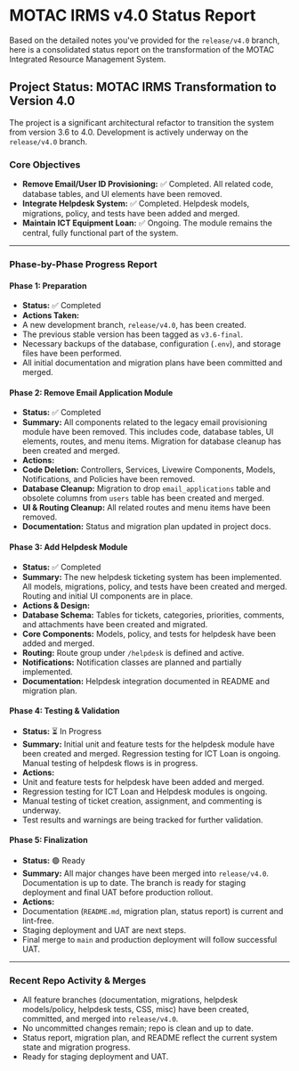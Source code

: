 # MOTAC IRMS v4.0 Status Report

Based on the detailed notes you've provided for the `release/v4.0` branch, here is a consolidated status report on the transformation of the MOTAC Integrated Resource Management System.

## Project Status: MOTAC IRMS Transformation to Version 4.0

The project is a significant architectural refactor to transition the system from version 3.6 to 4.0. Development is actively underway on the `release/v4.0` branch.

### Core Objectives

* **Remove Email/User ID Provisioning:** ✅ Completed. All related code, database tables, and UI elements have been removed.
* **Integrate Helpdesk System:** ✅ Completed. Helpdesk models, migrations, policy, and tests have been added and merged.
* **Maintain ICT Equipment Loan:** ✅ Ongoing. The module remains the central, fully functional part of the system.

---

### Phase-by-Phase Progress Report

#### Phase 1: Preparation

* **Status:** ✅ Completed
* **Actions Taken:**
* A new development branch, `release/v4.0`, has been created.
* The previous stable version has been tagged as `v3.6-final`.
* Necessary backups of the database, configuration (`.env`), and storage files have been performed.
* All initial documentation and migration plans have been committed and merged.

#### Phase 2: Remove Email Application Module

* **Status:** ✅ Completed
* **Summary:** All components related to the legacy email provisioning module have been removed. This includes code, database tables, UI elements, routes, and menu items. Migration for database cleanup has been created and merged.
* **Actions:**
* **Code Deletion:** Controllers, Services, Livewire Components, Models, Notifications, and Policies have been removed.
* **Database Cleanup:** Migration to drop `email_applications` table and obsolete columns from `users` table has been created and merged.
* **UI & Routing Cleanup:** All related routes and menu items have been removed.
* **Documentation:** Status and migration plan updated in project docs.

#### Phase 3: Add Helpdesk Module

* **Status:** ✅ Completed
* **Summary:** The new helpdesk ticketing system has been implemented. All models, migrations, policy, and tests have been created and merged. Routing and initial UI components are in place.
* **Actions & Design:**
* **Database Schema:** Tables for tickets, categories, priorities, comments, and attachments have been created and migrated.
* **Core Components:** Models, policy, and tests for helpdesk have been added and merged.
* **Routing:** Route group under `/helpdesk` is defined and active.
* **Notifications:** Notification classes are planned and partially implemented.
* **Documentation:** Helpdesk integration documented in README and migration plan.

#### Phase 4: Testing & Validation

* **Status:** ⏳ In Progress
* **Summary:** Initial unit and feature tests for the helpdesk module have been created and merged. Regression testing for ICT Loan is ongoing. Manual testing of helpdesk flows is in progress.
* **Actions:**
* Unit and feature tests for helpdesk have been added and merged.
* Regression testing for ICT Loan and Helpdesk modules is ongoing.
* Manual testing of ticket creation, assignment, and commenting is underway.
* Test results and warnings are being tracked for further validation.

#### Phase 5: Finalization

* **Status:** 🟢 Ready
* **Summary:** All major changes have been merged into `release/v4.0`. Documentation is up to date. The branch is ready for staging deployment and final UAT before production rollout.
* **Actions:**
* Documentation (`README.md`, migration plan, status report) is current and lint-free.
* Staging deployment and UAT are next steps.
* Final merge to `main` and production deployment will follow successful UAT.

---

### Recent Repo Activity & Merges

* All feature branches (documentation, migrations, helpdesk models/policy, helpdesk tests, CSS, misc) have been created, committed, and merged into `release/v4.0`.
* No uncommitted changes remain; repo is clean and up to date.
* Status report, migration plan, and README reflect the current system state and migration progress.
* Ready for staging deployment and UAT.
